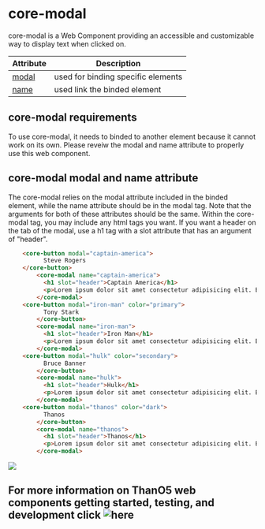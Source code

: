 #  core-modal

core-modal is a Web Component providing an accessible and customizable way to display text when clicked on. 


Attribute | Description
--------- | -----------
[modal](#core-modal-modal-and-name-attribute) | used for binding specific elements
[name](#core-modal-modal-and-name-attribute) | used link the binded element


## core-modal requirements

To use core-modal, it needs to binded to another element because it cannot work on its own. Please reveiw the modal and name attribute to properly use this web component. 


## core-modal modal and name attribute

The core-modal relies on the modal attribute included in the binded element, while the name attribute should be in the modal tag. Note that the arguments for both of these attributes should be the same. Within the core-modal tag, you may include any html tags you want. If you want a header on the tab of the modal, use a h1 tag with a slot attribute that has an argument of "header".

```html
    <core-button modal="captain-america">
          Steve Rogers
    </core-button>
        <core-modal name="captain-america">
          <h1 slot="header">Captain America</h1>
          <p>Lorem ipsum dolor sit amet consectetur adipisicing elit. Expedita laudantium a, deserunt, quos suscipit minus minima eveniet mollitia doloribus possimus nulla accusamus fuga vitae? Enim, iste. Eum quaerat dicta quas nesciunt molestiae odit error, fugit exercitationem aut eligendi, provident vel deleniti perspiciatis delectus alias eaque quam dolorem sit amet minima earum. Delectus laudantium, suscipit, officia tenetur eveniet, iste ab voluptatem incidunt necessitatibus enim rem. Suscipit incidunt ad impedit, nobis, deserunt aliquam cumque aperiam cupiditate sint hic assumenda, iste eos consequatur mollitia illum voluptas accusamus unde provident. Quo distinctio ipsum accusantium quod, sit unde nisi fuga qui voluptates. Error, dolores consequuntur.</p>
        </core-modal>
    <core-button modal="iron-man" color="primary">
          Tony Stark
        </core-button>
        <core-modal name="iron-man">
          <h1 slot="header">Iron Man</h1>
          <p>Lorem ipsum dolor sit amet consectetur adipisicing elit. Expedita laudantium a, deserunt, quos suscipit minus minima eveniet mollitia doloribus possimus nulla accusamus fuga vitae? Enim, iste. Eum quaerat dicta quas nesciunt molestiae odit error, fugit exercitationem aut eligendi, provident vel deleniti perspiciatis delectus alias eaque quam dolorem sit amet minima earum. Delectus laudantium, suscipit, officia tenetur eveniet, iste ab voluptatem incidunt necessitatibus enim rem. Suscipit incidunt ad impedit, nobis, deserunt aliquam cumque aperiam cupiditate sint hic assumenda, iste eos consequatur mollitia illum voluptas accusamus unde provident. Quo distinctio ipsum accusantium quod, sit unde nisi fuga qui voluptates. Error, dolores consequuntur.</p>
        </core-modal>
    <core-button modal="hulk" color="secondary">
          Bruce Banner
        </core-button>
        <core-modal name="hulk">
          <h1 slot="header">Hulk</h1>
          <p>Lorem ipsum dolor sit amet consectetur adipisicing elit. Expedita laudantium a, deserunt, quos suscipit minus minima eveniet mollitia doloribus possimus nulla accusamus fuga vitae? Enim, iste. Eum quaerat dicta quas nesciunt molestiae odit error, fugit exercitationem aut eligendi, provident vel deleniti perspiciatis delectus alias eaque quam dolorem sit amet minima earum. Delectus laudantium, suscipit, officia tenetur eveniet, iste ab voluptatem incidunt necessitatibus enim rem. Suscipit incidunt ad impedit, nobis, deserunt aliquam cumque aperiam cupiditate sint hic assumenda, iste eos consequatur mollitia illum voluptas accusamus unde provident. Quo distinctio ipsum accusantium quod, sit unde nisi fuga qui voluptates. Error, dolores consequuntur.</p>
        </core-modal>
    <core-button modal="thanos" color="dark">
          Thanos
        </core-button>
        <core-modal name="thanos">
          <h1 slot="header">Thanos</h1>
          <p>Lorem ipsum dolor sit amet consectetur adipisicing elit. Expedita laudantium a, deserunt, quos suscipit minus minima eveniet mollitia doloribus possimus nulla accusamus fuga vitae? Enim, iste. Eum quaerat dicta quas nesciunt molestiae odit error, fugit exercitationem aut eligendi, provident vel deleniti perspiciatis delectus alias eaque quam dolorem sit amet minima earum. Delectus laudantium, suscipit, officia tenetur eveniet, iste ab voluptatem incidunt necessitatibus enim rem. Suscipit incidunt ad impedit, nobis, deserunt aliquam cumque aperiam cupiditate sint hic assumenda, iste eos consequatur mollitia illum voluptas accusamus unde provident. Quo distinctio ipsum accusantium quod, sit unde nisi fuga qui voluptates. Error, dolores consequuntur.</p>
        </core-modal>
```

![](https://i.ibb.co/KVBysVj/ezgif-com-video-to-gif.gif)



## For more information on ThanO5 web components getting started, testing, and development click ![here](https://github.com/ucsd-cse112/thanOS#thanos)
